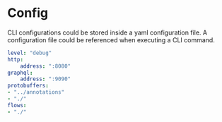 # Config

CLI configurations could be stored inside a yaml configuration file.
A configuration file could be referenced when executing a CLI command.

```yaml
level: "debug"
http:
    address: ":8080"
graphql:
    address: ":9090"
protobuffers:
- "../annotations"
- "./"
flows:
- "./"
```